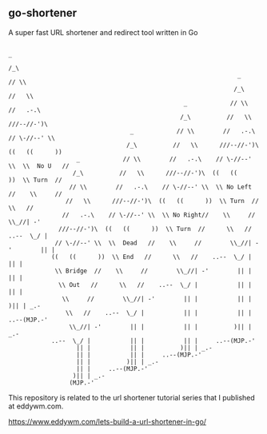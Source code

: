 ## go-shortener

A super fast URL shortener and redirect tool written in Go
        
                                                                                   _
                                                                                  /_\
                                                                    _            // \\
                                                                   /_\          //   \\
                                                     _            // \\        //   .-.\
                                                    /_\          //   \\      ///--//-')\
                                      _            // \\        //   .-.\    // \-//--' \\
                                     /_\          //   \\      ///--//-')\  ((   ((      ))
                       _            // \\        //   .-.\    // \-//--' \\  \\  No U   //
                      /_\          //   \\      ///--//-')\  ((   ((      ))  \\ Turn  //
                     // \\        //   .-.\    // \-//--' \\  \\ No Left //    \\     //
                    //   \\      ///--//-')\  ((   ((      ))  \\ Turn  //      \\   //
                   //   .-.\    // \-//--' \\  \\ No Right//    \\     //        \\_//| -'
                  ///--//-')\  ((   ((      ))  \\ Turn  //      \\   //    ..--  \_/ |
                 // \-//--' \\  \\  Dead   //    \\     //        \\_//| -'        || |
                ((   ((      ))  \\ End   //      \\   //    ..--  \_/ |           || |
                 \\ Bridge  //    \\     //        \\_//| -'        || |           || |
                  \\ Out   //      \\   //    ..--  \_/ |           || |           || |
                   \\     //        \\_//| -'        || |           || |          )|| | _.-
                    \\   //    ..--  \_/ |           || |           || |     ..--(MJP.-'
                     \\_//| -'        || |           || |          )|| | _.-
                ..--  \_/ |           || |           || |     ..--(MJP.-'
                       || |           || |          )|| | _.-
                       || |           || |     ..--(MJP.-'
                       || |          )|| | _.-
                       || |     ..--(MJP.-'
                      )|| | _.-
                     (MJP.-'

This repository is related to the url shortener tutorial series that I published at eddywm.com.

https://www.eddywm.com/lets-build-a-url-shortener-in-go/
